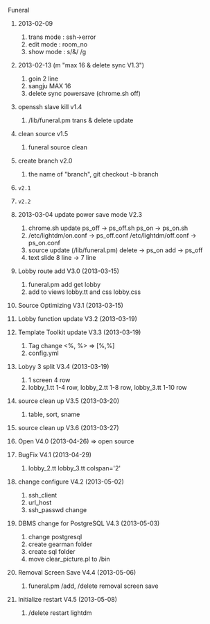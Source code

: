 Funeral

1. 2013-02-09
   1) trans mode : ssh->error
   2) edit mode : room_no
   3) show mode : s/\&/&nbsp;/g

2. 2013-02-13 (m "max 16 & delete sync V1.3")
   1) goin 2 line
   2) sangju MAX 16
   3) delete sync powersave (chrome.sh off)

3. openssh slave kill v1.4
   1) /lib/funeral.pm  trans & delete update

4. clean source v1.5
   1) funeral source clean

5. create branch v2.0
   1) the name of "branch", git checkout -b branch
6.     v2.1
7.     v2.2
8. 2013-03-04 update power save mode V2.3
   1) chrome.sh update
          ps_off  ->   ps_off.sh
          ps_on   ->   ps_on.sh
   2) /etc/lightdm/on.conf   -> ps_off.conf
      /etc/lightdm/off.conf  -> ps_on.conf
   3) source update (/lib/funeral.pm)
         delete    -> ps_on
         add       -> ps_off
   4) text slide   8 line -> 7 line

9. Lobby route add V3.0 (2013-03-15)
   1) funeral.pm add get lobby
   2) add to views  lobby.tt and css lobby.css

10. Source Optimizing V3.1 (2013-03-15)

11. Lobby function update V3.2 (2013-03-19)

12. Template Toolkit update V3.3 (2013-03-19)
    1) Tag change <%, %> => [%,%]
    2) config.yml

13. Lobyy 3 split V3.4 (2013-03-19)
    1) 1 screen 4 row
    2) lobby_1.tt 1-4 row, lobby_2.tt 1-8 row, lobby_3.tt 1-10 row

14. source clean up V3.5 (2013-03-20)
    1) table, sort, sname

15. source clean up V3.6 (2013-03-27)

16. Open V4.0 (2013-04-26)
    => open source
    
17. BugFix V4.1  (2013-04-29)
    1) lobby_2.tt lobby_3.tt colspan=\'2\'
    
18. change configure   V4.2  (2013-05-02)
    1) ssh_client 
    2) url_host
    3) ssh_passwd change  
    
19. DBMS change for PostgreSQL V4.3 (2013-05-03)
    1) change postgresql
    2) create gearman folder
    3) create sql folder
    4) move clear_picture.pl to /bin
    
20. Removal Screen Save V4.4 (2013-05-06)
	1) funeral.pm /add, /delete removal screen save
	
21. Initialize restart  V4.5 (2013-05-08)
    1) /delete restart lightdm
    